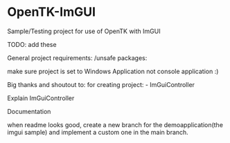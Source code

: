 # OpenTK-ImGUI
Sample/Testing project for use of OpenTK with ImGUI

TODO: add these

General project requirements:
/unsafe
packages:
  <ItemGroup>
    <PackageReference Include="ImGui.NET" Version="1.90.1.1" />
    <PackageReference Include="ImGuiNet.OpenTK" Version="0.1.6.123-beta" />
    <PackageReference Include="OpenTK" Version="5.0.0-pre.10" />
  </ItemGroup>

  make sure project is set to Windows Application not console application :)

  Big thanks and shoutout to: for creating project: - ImGuiController

  Explain ImGuiController

  Documentation

  when readme looks good, create a new branch for the demoapplication(the imgui sample) and implement a custom one
  in the main branch.